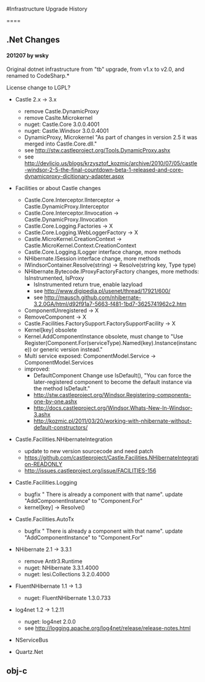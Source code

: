 #Infrastructure Upgrade History

====

## .Net Changes

#### 201207 by wsky

Original dotnet infrastructure from "tb" upgrade, from v1.x to v2.0, and renamed to CodeSharp.*

License change to LGPL?

- Castle 2.x -> 3.x
	- remove Castle.DynamicProxy
	- remove Caslte.Microkernel
	- nuget: Castle.Core 3.0.0.4001
	- nuget: Castle.Windsor 3.0.0.4001
	- DynamicProxy, Microkernel "As part of changes in version 2.5 it was merged into Castle.Core.dll." 
	- see http://stw.castleproject.org/Tools.DynamicProxy.ashx
	- see http://devlicio.us/blogs/krzysztof_kozmic/archive/2010/07/05/castle-windsor-2-5-the-final-countdown-beta-1-released-and-core-dynamicproxy-dicitionary-adapter.aspx

- Facilities or about Castle changes
	- Castle.Core.Interceptor.IInterceptor -> Castle.DynamicProxy.IInterceptor
	- Castle.Core.Interceptor.IInvocation -> Castle.DynamicProxy.IInvocation
	- Castle.Core.Logging.Factories -> X
	- Castle.Core.Logging.WebLoggerFactory -> X
	- Castle.MicroKernel.CreationContext -> Castle.MicroKernel.Context.CreationContext
	- Castle.Core.Logging.ILogger interface change, more methods
	- NHibernate.ISession interface change, more methods
	- IWindsorContainer.Resolve(string) -> Resolve(string key, Type type)
	- NHibernate.Bytecode.IProxyFactoryFactory changes, more methods: IsInstrumented, IsProxy
		- IsInstrumented return true, enable lazyload
		- see http://www.digipedia.pl/usenet/thread/17921/600/
		- see http://mausch.github.com/nhibernate-3.2.0GA/html/d92f91a7-5663-f481-1bd7-3625741962c2.htm
	- ComponentUnregistered -> X
	- RemoveComponent -> X
	- Castle.Facilities.FactorySupport.FactorySupportFacility -> X
	- Kernel[key] obsolete
	- Kernel.AddComponentInstance obsolete, must change to "Use Register(Component.For(serviceType).Named(key).Instance(instance)) or generic version instead."
	- Multi service exposed: ComponentModel.Service -> ComponentModel.Services
	- improved: 
		- DefaultComponent Change use IsDefault(), "You can force the later-registered component to become the default instance via the method IsDefault."
		- http://stw.castleproject.org/Windsor.Registering-components-one-by-one.ashx
		- http://docs.castleproject.org/Windsor.Whats-New-In-Windsor-3.ashx
		- http://kozmic.pl/2011/03/20/working-with-nhibernate-without-default-constructors/

- Castle.Facilities.NHibernateIntegration
	- update to new version sourcecode and need patch
	- https://github.com/castleproject/Castle.Facilities.NHibernateIntegration-READONLY
	- http://issues.castleproject.org/issue/FACILITIES-156

- Castle.Facilities.Logging
	- bugfix " There is already a component with that name". update "AddComponentInstance" to "Component.For"
	- kernel[key] -> Resolve()
	
- Castle.Facilities.AutoTx
	- bugfix " There is already a component with that name". update "AddComponentInstance" to "Component.For"
	
- NHibernate 2.1 -> 3.3.1
	- remove Antlr3.Runtime
	- nuget: NHibernate 3.3.1.4000
	- nuget: Iesi.Collections 3.2.0.4000

- FluentNHibernate 1.1 -> 1.3
	- nuget: FluentNHibernate 1.3.0.733

- log4net 1.2 -> 1.2.11
	- nuget: log4net 2.0.0
	- see http://logging.apache.org/log4net/release/release-notes.html

- NServiceBus

- Quartz.Net

## obj-c





